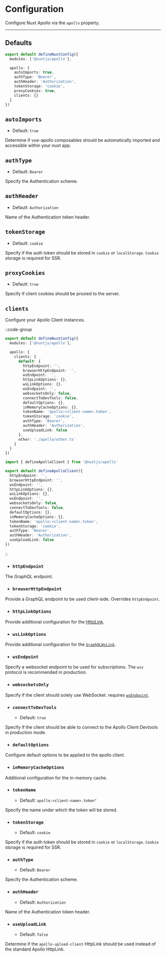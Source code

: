 # Configuration

Configure Nuxt Apollo via the `apollo` property.

---

## Defaults

```ts [nuxt.config.ts]
export default defineNuxtConfig({
  modules: ['@nuxtjs/apollo'],

  apollo: {
    autoImports: true,
    authType: 'Bearer',
    authHeader: 'Authorization',
    tokenStorage: 'cookie',
    proxyCookies: true,
    clients: {}
  }
})
```

## `autoImports`

- Default: `true`

Determine if vue-apollo composables should be automatically imported and accessible within your nuxt app.

## `authType`

- Default: `Bearer`

Specify the Authentication scheme.

## `authHeader`

- Default: `Authorization`

Name of the Authentication token header.

## `tokenStorage`

- Default: `cookie`

Specify if the auth token should be stored in `cookie` or `localStorage`. `Cookie` storage is required for SSR.

## `proxyCookies`

- Default: `true`

Specify if client cookies should be proxied to the server.

## `clients`

Configure your Apollo Client instances.

::code-group
```ts [nuxt.config.ts]
export default defineNuxtConfig({
  modules: ['@nuxtjs/apollo'],

  apollo: {
    clients: {
      default: {
        httpEndpoint: '',
        browserHttpEndpoint: '',
        wsEndpoint: '',
        httpLinkOptions: {},
        wsLinkOptions: {},
        wsEndpoint: '',
        websocketsOnly: false,
        connectToDevTools: false,
        defaultOptions: {},
        inMemoryCacheOptions: {},
        tokenName: 'apollo:<client-name>.token',
        tokenStorage: 'cookie',
        authType: 'Bearer',
        authHeader: 'Authorization',
        useUploadLink: false
      },
      other: './apollo/other.ts'
    }
  }
})
```
```ts [apollo/other.ts]
import { defineApolloClient } from '@nuxtjs/apollo'

export default defineApolloClient({
  httpEndpoint: '',
  browserHttpEndpoint: '',
  wsEndpoint: '',
  httpLinkOptions: {},
  wsLinkOptions: {},
  wsEndpoint: '',
  websocketsOnly: false,
  connectToDevTools: false,
  defaultOptions: {},
  inMemoryCacheOptions: {},
  tokenName: 'apollo:<client-name>.token',
  tokenStorage: 'cookie',
  authType: 'Bearer',
  authHeader: 'Authorization',
  useUploadLink: false
})
```
::

- ### `httpEndpoint`

The GraphQL endpoint.

- ### `browserHttpEndpoint`

Provide a GraphQL endpoint to be used client-side. Overrides `httpEndpoint`.

- ### `httpLinkOptions`

Provide additional configuration for the [HttpLink](https://www.apollographql.com/docs/link/links/http.html#options).

- ### `wsLinkOptions`

Provide additional configuration for the [`GraphQLWsLink`](https://github.com/enisdenjo/graphql-ws/blob/master/docs/interfaces/client.ClientOptions.md).

- ### `wsEndpoint`

Specify a websocket endpoint to be used for subscriptions. The `wss` protocol is recommended in production.

- ### `websocketsOnly`

Specify if the client should solely use WebSocket. requires [`wsEndpoint`](#wsendpoint).

- ### `connectToDevTools`

  - Default: `true`

Specify if the client should be able to connect to the Apollo Client Devtools in production mode.

- ### `defaultOptions`

Configure default options to be applied to the apollo client.

- ### `inMemoryCacheOptions`

Additional configuration for the in-memory cache.

- ### `tokenName`

  - Default: `apollo:<client-name>.token"`

Specify the name under which the token will be stored.

- ### `tokenStorage`

  - Default: `cookie`

Specify if the auth token should be stored in `cookie` or `localStorage`. `Cookie` storage is required for SSR.

- ### `authType`

  - Default: `Bearer`

Specify the Authentication scheme.

- ### `authHeader`

  - Default: `Authorization`

Name of the Authentication token header.

- ### `useUploadLink`

  - Default: `false`

Determine if the `apollo-upload-client` HttpLink should be used instead of the standard Apollo HttpLink.

